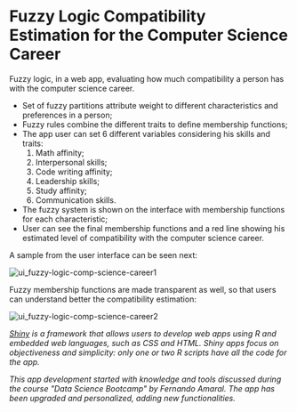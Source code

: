 # Fuzzy Logic Compatibility Estimation for the Computer Science Career

Fuzzy logic, in a web app, evaluating how much compatibility a person has with the computer science career.

* Set of fuzzy partitions attribute weight to different characteristics and preferences in a person;
* Fuzzy rules combine the different traits to define membership functions;
* The app user can set 6 different variables considering his skills and traits:
    1. Math affinity;
    2. Interpersonal skills;
    3. Code writing affinity;
    4. Leadership skills;
    5. Study affinity;
    6. Communication skills.
* The fuzzy system is shown on the interface with membership functions for each characteristic;
* User can see the final membership functions and a red line showing his estimated level of compatibility with the computer science career.

A sample from the user interface can be seen next:

![ui_fuzzy-logic-comp-science-career1](https://user-images.githubusercontent.com/33037020/183269411-f0b8d3f6-2e1a-4ce0-9077-66f4906bbd9b.JPG)

Fuzzy membership functions are made transparent as well, so that users can understand better the compatibility estimation:

![ui_fuzzy-logic-comp-science-career2](https://user-images.githubusercontent.com/33037020/183269432-131ad3e8-60e0-47b1-9fbf-d75ae2a20085.JPG)

*[Shiny] is a framework that allows users to develop web apps using R and embedded web languages, such as CSS and HTML. Shiny apps focus on objectiveness and simplicity: only one or two R scripts have all the code for the app.*

*This app development started with knowledge and tools discussed during the course "Data Science Bootcamp" by Fernando Amaral. The app has been upgraded and personalized, adding new functionalities.*

[//]: #

[Shiny]: <https://www.shinyapps.io>
